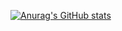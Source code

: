 


[![Anurag's GitHub stats](https://github-readme-stats.vercel.app/api?username=bixgamer707)](https://github.com/anuraghazra/github-readme-stats)

